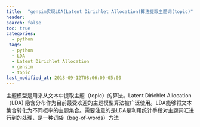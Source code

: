 ```yaml
---
title:  "gensim实现LDA(Latent Dirichlet Allocation)算法提取主题词(topic)"
header:
search: false
toc: true
categories: 
  - python 
 tags:
  - python
  - LDA
  - Latent Dirichlet Allocation
  - gensim
  - topic
last_modified_at: 2018-09-12T08:06:00-05:00
---
```


主题模型是用来从文本中提取主题（topic）的算法。Latent Dirichlet Allocation（LDA) 隐含分布作为目前最受欢迎的主题模型算法被广泛使用。LDA能够将文本集合转化为不同概率的主题集合。需要注意的是LDA是利用统计手段对主题词汇进行到的处理，是一种词袋（bag-of-words）方法
